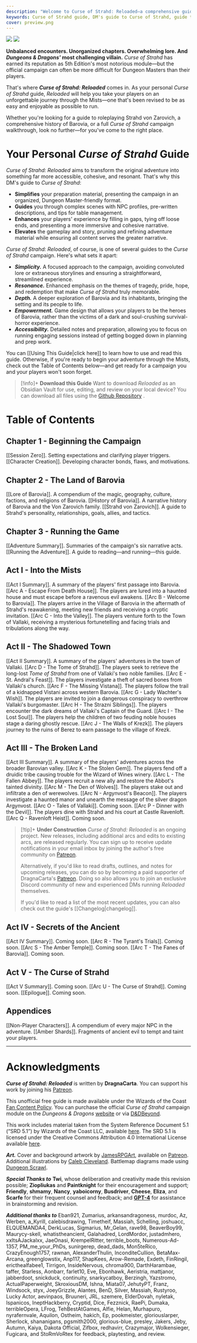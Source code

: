```yaml
---
description: "Welcome to Curse of Strahd: Reloaded—a comprehensive guide to running Curse of Strahd for new and veteran Dungeon Masters alike. Experience enhanced storytelling, organized information, and scene-level guidance that make it easier than ever to bring Barovia to life."
keywords: Curse of Strahd guide, DM's guide to Curse of Strahd, guide to running Curse of Strahd, how to run Curse of Strahd, D&D, Dungeons and Dragons, Curse of Strahd, DM Guide, Barovia, Role-playing Game, DM Tips, Campaign Guide, Strahd Von Zarovich, Tabletop Games
cover: preview.png
---
```

<img class="image-dark" src="https://publish-01.obsidian.md/access/7db64b11c71d88572ddc6cd06b888976/images/cover-dark.png">
<img class="image-light" src="https://publish-01.obsidian.md/access/7db64b11c71d88572ddc6cd06b888976/images/cover-light.png">


**Unbalanced encounters. Unorganized chapters. Overwhelming lore. And *Dungeons & Dragons'* most challenging villain.** *Curse of Strahd* has earned its reputation as 5th Edition's most notorious module—but the official campaign can often be more difficult for Dungeon Masters than their players.

That's where ***Curse of Strahd: Reloaded*** comes in. As your personal *Curse of Strahd* guide, *Reloaded* will help you take your players on an unforgettable journey through the Mists—one that's been revised to be as easy and enjoyable as possible to run. 

Whether you're looking for a guide to roleplaying Strahd von Zarovich, a comprehensive history of Barovia, or a full *Curse of Strahd* campaign walkthrough, look no further—for you've come to the right place.
# Your Personal *Curse of Strahd* Guide
*Curse of Strahd: Reloaded* aims to transform the original adventure into something far more accessible, cohesive, and resonant. That's why this DM's guide to *Curse of Strahd*:

* **Simplifies** your preparation material, presenting the campaign in an organized, Dungeon Master-friendly format.
* **Guides** you through complex scenes with NPC profiles, pre-written descriptions, and tips for table management.
* **Enhances** your players' experience by filling in gaps, tying off loose ends, and presenting a more immersive and cohesive narrative.
* **Elevates** the gameplay and story, pruning and refining adventure material while ensuring all content serves the greater narrative.

*Curse of Strahd: Reloaded*, of course, is one of several guides to the *Curse of Strahd* campaign. Here's what sets it apart:

* ***Simplicity.*** A focused approach to the campaign, avoiding convoluted lore or extraneous storylines and ensuring a straightforward, streamlined experience.
* ***Resonance.*** Enhanced emphasis on the themes of tragedy, pride, hope, and redemption that make *Curse of Strahd* truly memorable.
* ***Depth.*** A deeper exploration of Barovia and its inhabitants, bringing the setting and its people to life.
* ***Empowerment.*** Game design that allows your players to be the heroes of Barovia, rather than the victims of a dark and soul-crushing survival-horror experience.
* ***Accessibility.*** Detailed notes and preparation, allowing you to focus on running engaging sessions instead of getting bogged down in planning and prep work.

You can [[Using This Guide|click here]] to learn how to use and read this guide. Otherwise, if you're ready to begin your adventure through the Mists, check out the Table of Contents below—and get ready for a campaign you and your players won't soon forget.

> [!info]+ **Download this Guide**
> Want to download *Reloaded* as an Obsidian Vault for use, editing, and review on your local device? You can download all files using the [Github Repository](https://github.com/DragnaCarta/Curse-of-Strahd-Reloaded) .
# Table of Contents
## Chapter 1 - Beginning the Campaign
[[Session Zero]]. Setting expectations and clarifying player triggers.
[[Character Creation]]. Developing character bonds, flaws, and motivations.
## Chapter 2 - The Land of Barovia
[[Lore of Barovia]]. A compendium of the magic, geography, culture, factions, and religions of Barovia.
[[History of Barovia]]. A narrative history of Barovia and the Von Zarovich family.
[[Strahd von Zarovich]]. A guide to Strahd's personality, relationships, goals, allies, and tactics.
## Chapter 3 - Running the Game
[[Adventure Summary]]. Summaries of the campaign's six narrative acts.
[[Running the Adventure]]. A guide to reading—and running—this guide.
## Act I - Into the Mists
[[Act I Summary]]. A summary of the players' first passage into Barovia.
[[Arc A - Escape From Death House]]. The players are lured into a haunted house and must escape before a ravenous evil awakens.
[[Arc B - Welcome to Barovia]]. The players arrive in the Village of Barovia in the aftermath of Strahd's reawakening, meeting new friends and receiving a cryptic invitation.
[[Arc C - Into the Valley]]. The players venture forth to the Town of Vallaki, receiving a mysterious fortunetelling and facing trials and tribulations along the way.
## Act II - The Shadowed Town
[[Act II Summary]]. A summary of the players' adventures in the town of Vallaki.
[[Arc D - The Tome of Strahd]]. The players seek to retrieve the long-lost *Tome of Strahd* from one of Vallaki's two noble families.
[[Arc E - St. Andral's Feast]]. The players investigate a theft of sacred bones from Vallaki's church.
[[Arc F - The Missing Vistana]]. The players follow the trail of a kidnapped Vistani across western Barovia. 
[[Arc G - Lady Wachter's Wish]]. The players are invited to join a dangerous conspiracy to overthrow Vallaki's burgomaster.
[[Arc H - The Strazni Siblings]]. The players encounter the dark dreams of Vallaki's Captain of the Guard.
[[Arc I - The Lost Soul]]. The players help the children of two feuding noble houses stage a daring ghostly rescue.
[[Arc J - The Walls of Krezk]]. The players journey to the ruins of Berez to earn passage to the village of Krezk.
## Act III - The Broken Land
[[Act III Summary]]. A summary of the players' adventures across the broader Barovian valley.
[[Arc K - The Stolen Gem]]. The players fend off a druidic tribe causing trouble for the Wizard of Wines winery.
[[Arc L - The Fallen Abbey]]. The players recruit a new ally and restore the Abbot's tainted divinity.
[[Arc M - The Den of Wolves]]. The players stake out and infiltrate a den of werewolves.
[[Arc N - Argynvost's Beacon]]. The players investigate a haunted manor and unearth the message of the silver dragon Argynvost.
[[Arc O - Tales of Vallaki]]. Coming soon.
[[Arc P - Dinner with the Devil]]. The players dine with Strahd and his court at Castle Ravenloft.
[[Arc Q - Ravenloft Heist]]. Coming soon.

> [!tip]+ **Under Construction**
> *Curse of Strahd: Reloaded* is an ongoing project. New releases, including additional arcs and edits to existing arcs, are released regularly. You can sign up to receive update notifications in your email inbox by joining the author's free community on [Patreon](https://www.patreon.com/DragnaCarta).
> 
> Alternatively, if you'd like to read drafts, outlines, and notes for upcoming releases, you can do so by becoming a paid supporter of DragnaCarta's [Patreon](https://www.patreon.com/DragnaCarta). Doing so also allows you to join an exclusive Discord community of new and experienced DMs running *Reloaded* themselves.
> 
> If you'd like to read a list of the most recent updates, you can also check out the guide's [[Changelog|changelog]].
## Act IV - Secrets of the Ancient
[[Act IV Summary]]. Coming soon.
[[Arc R - The Tyrant's Trials]]. Coming soon.
[[Arc S - The Amber Temple]]. Coming soon.
[[Arc T - The Fanes of Barovia]]. Coming soon.
## Act V - The Curse of Strahd
[[Act V Summary]]. Coming soon.
[[Arc U - The Curse of Strahd]]. Coming soon.
[[Epilogue]]. Coming soon.
## Appendices
[[Non-Player Characters]]. A compendium of every major NPC in the adventure.
[[Amber Shards]]. Fragments of ancient evil to tempt and taint your players.

<hr>

# Acknowledgments
***Curse of Strahd: Reloaded*** is written by **DragnaCarta**. You can support his work by joining his [Patreon](https://www.patreon.com/DragnaCarta). 

This unofficial free guide is made available under the Wizards of the Coast [Fan Content Policy](https://company.wizards.com/en/legal/fancontentpolicy). You can purchase the official *Curse of Strahd* campaign module on the *Dungeons & Dragons* [website](https://dnd.wizards.com/products/curse-strahd-revamped) or via [D&DBeyond](https://www.dndbeyond.com/sources/cos).

This work includes material taken from the System Reference Document 5.1 (“SRD 5.1”) by Wizards of the Coast LLC, available [here](https://dnd.wizards.com/resources/systems-reference-document). The SRD 5.1 is licensed under the Creative Commons Attribution 4.0 International License available [here](https://creativecommons.org/licenses/by/4.0/legalcode).

***Art.*** Cover and background artwork by [JamesRPGArt](https://jamesrpgart.com/), available on [Patreon](https://www.patreon.com/jamesrpgart). Additional illustrations by [Caleb Cleveland](https://calebisdrawing.com/). Battlemap diagrams made using [Dungeon Scrawl](https://app.dungeonscrawl.com/).

***Special Thanks to*** **Twi**, whose deliberation and creativity made this revision possible;  **Ziopliukas** and **Paintknight** for their encouragement and support; **Friendly**, **shmamy**, **Nancy**, **yaboicorny**, **Busdriver**, **Cheese**, **Eliza**, and **Scarfe** for their frequent counsel and feedback; and [**GPT-4**](https://chat.openai.com/) for assistance in brainstorming and revision.

***Additional thanks to*** Eban921, Zumarius, arkansandragoness, murdoc, Az, Werben, a_Kyrill, calebisdrawing, Timetheif, Massiah, Schelling, joshuacc, ELQUEMANDA4, DerkLucas, Sigmarius, Mr_Gelan, rave98, BeaverBoy99, Maurycy-skell, whatistheancient, Galahadred, LordMordor, justadmhero, xxItsAJackalxx, JaeOnasi, KrempelRitter, terrible_boots, Numerous-Ad-1357, PM_me_your_PhDs, sunirgerep, dead_dads, Mon5teRico, CrazyEnough1757, rawnan, AlexanderThulin, InconditeCullion, BetaMax-Arcana, greenglowstix, Anp117, ShapKees, Arow-Remade, Exdeth, FinRingil, ericthealfabee1, Tirrigon, InsideNervous, chroma900, DarthHarambae, taffer, Starless, Aonbarr, farlet10, Eve, Ebonhawk, Aeristria, mattjanor, jabberdoot, snickduck, continuity, snarkycatboy, Berzingh, Yazstromo, ActualPaperweight, SkroxiousDM, Ishna, Miata07, JehutyPT, Franz, Windsock, styx, JoeyGrizzle, Alantes, BenD, Silver, Massiah, Rustyroo, Lucky Actor, aevinpaos, Bruuneri, JRL, szemere, ElderDovah, nyletak, Ispanicos, IneptHackberry, Cryptid, Dice, Fezznick, RaePi, Dumaka, terribleOpera, LFrog, TehBestAtGames, Alfie, Helan, Murhapuro, nyrafernvale, Aquilon, Ostheim, hakich, Ep, pookmeister, gloriouslarper, Sherlock, shananigans, pgsmith2000, glorious-blue, presley, Jakers, Jeby, Autumn, Kaiya, Dakota Official, Zifbox, redhavirr, Crazymajor, Wolkensieger, Fugicara, and StoRmVoRtex for feedback, playtesting, and review.